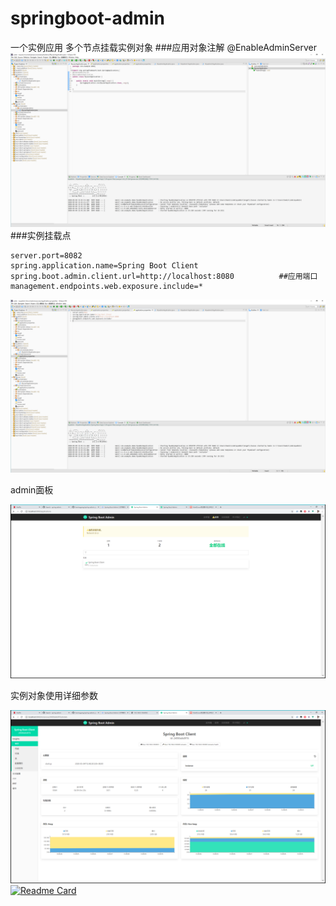 # springboot-admin


一个实例应用
多个节点挂载实例对象
###应用对象注解 @EnableAdminServer
![avatar](a1.png)
###实例挂载点

```
server.port=8082
spring.application.name=Spring Boot Client
spring.boot.admin.client.url=http://localhost:8080          ##应用端口
management.endpoints.web.exposure.include=*
```
![avatar](a2.png)

admin面板

![avatar](a.png)

实例对象使用详细参数

![avatar](a3.png)
[![Readme Card](https://github-readme-stats.vercel.app/api/pin/?username=hemingyang&repo=springboot-admin)](https://github.com/hemingyang/springboot-admin)
